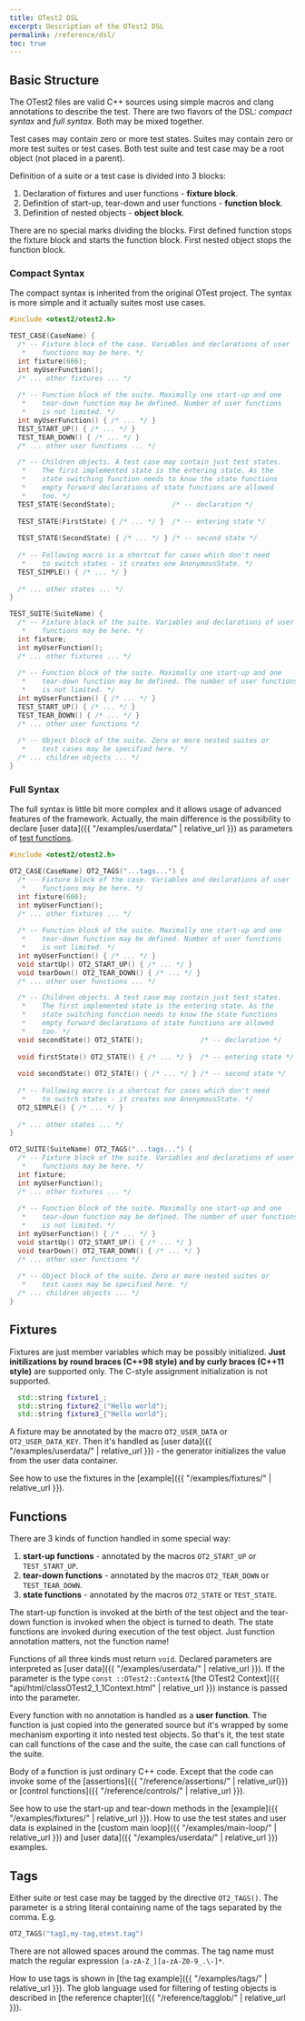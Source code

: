 ```yaml
---
title: OTest2 DSL
excerpt: Description of the OTest2 DSL
permalink: /reference/dsl/
toc: true
---
```


## Basic Structure

The OTest2 files are valid C++ sources using simple macros and clang annotations
to describe the test. There are two flavors of the DSL: _compact syntax_
and _full syntax_. Both may be mixed together.

Test cases may contain zero or more test states. Suites may contain zero or
more test suites or test cases. Both test suite and test case may be
a root object (not placed in a parent).

Definition of a suite or a test case is divided into 3 blocks:
  1. Declaration of fixtures and user functions - **fixture block**.
  2. Definition of start-up, tear-down and user functions - **function block**.
  3. Definition of nested objects - **object block**.
     
There are no special marks dividing the blocks. First defined function
stops the fixture block and starts the function block. First nested
object stops the function block.

### Compact Syntax

The compact syntax is inherited from the original OTest project. The syntax
is more simple and it actually suites most use cases.
 
```c++
#include <otest2/otest2.h>

TEST_CASE(CaseName) {
  /* -- Fixture block of the case. Variables and declarations of user
   *    functions may be here. */
  int fixture(666);
  int myUserFunction();
  /* ... other fixtures ... */
  
  /* -- Function block of the suite. Maximally one start-up and one
   *    tear-down function may be defined. Number of user functions
   *    is not limited. */
  int myUserFunction() { /* ... */ }
  TEST_START_UP() { /* ... */ }
  TEST_TEAR_DOWN() { /* ... */ }
  /* ... other user functions ... */

  /* -- Children objects. A test case may contain just test states.
   *    The first implemented state is the entering state. As the
   *    state switching function needs to know the state functions
   *    empty forward declarations of state functions are allowed
   *    too. */
  TEST_STATE(SecondState);              /* -- declaration */
    
  TEST_STATE(FirstState) { /* ... */ }  /* -- entering state */
  
  TEST_STATE(SecondState) { /* ... */ } /* -- second state */
  
  /* -- Following macro is a shortcut for cases which don't need
   *    to switch states - it creates one AnonymousState. */
  TEST_SIMPLE() { /* ... */ }
  
  /* ... other states ... */
}

TEST_SUITE(SuiteName) {
  /* -- Fixture block of the suite. Variables and declarations of user
   *    functions may be here. */
  int fixture;
  int myUserFunction();
  /* ... other fixtures ... */
  
  /* -- Function block of the suite. Maximally one start-up and one
   *    tear-down function may be defined. The number of user functions
   *    is not limited. */
  int myUserFunction() { /* ... */ }
  TEST_START_UP() { /* ... */ }
  TEST_TEAR_DOWN() { /* ... */ }
  /* ... other user functions */
  
  /* -- Object block of the suite. Zero or more nested suites or
   *    test cases may be specified here. */
  /* ... children objects ... */
}
```

### Full Syntax

The full syntax is little bit more complex and it allows usage of advanced
features of the framework. Actually, the main difference is the possibility
to declare [user data]({{ "/examples/userdata/" | relative_url }}) as parameters
of [test functions](#functions).

```c++
#include <otest2/otest2.h>

OT2_CASE(CaseName) OT2_TAGS("...tags...") {
  /* -- Fixture block of the case. Variables and declarations of user
   *    functions may be here. */
  int fixture(666);
  int myUserFunction();
  /* ... other fixtures ... */
  
  /* -- Function block of the suite. Maximally one start-up and one
   *    tear-down function may be defined. Number of user functions
   *    is not limited. */
  int myUserFunction() { /* ... */ }
  void startUp() OT2_START_UP() { /* ... */ }
  void tearDown() OT2_TEAR_DOWN() { /* ... */ }
  /* ... other user functions ... */

  /* -- Children objects. A test case may contain just test states.
   *    The first implemented state is the entering state. As the
   *    state switching function needs to know the state functions
   *    empty forward declarations of state functions are allowed
   *    too. */
  void secondState() OT2_STATE();              /* -- declaration */
    
  void firstState() OT2_STATE() { /* ... */ }  /* -- entering state */
  
  void secondState() OT2_STATE() { /* ... */ } /* -- second state */
  
  /* -- Following macro is a shortcut for cases which don't need
   *    to switch states - it creates one AnonymousState. */
  OT2_SIMPLE() { /* ... */ }
  
  /* ... other states ... */
}

OT2_SUITE(SuiteName) OT2_TAGS("...tags...") {
  /* -- Fixture block of the suite. Variables and declarations of user
   *    functions may be here. */
  int fixture;
  int myUserFunction();
  /* ... other fixtures ... */
  
  /* -- Function block of the suite. Maximally one start-up and one
   *    tear-down function may be defined. The number of user functions
   *    is not limited. */
  int myUserFunction() { /* ... */ }
  void startUp() OT2_START_UP() { /* ... */ }
  void tearDown() OT2_TEAR_DOWN() { /* ... */ }
  /* ... other user functions */
  
  /* -- Object block of the suite. Zero or more nested suites or
   *    test cases may be specified here. */
  /* ... children objects ... */
}
```

## Fixtures

Fixtures are just member variables which may be possibly initialized. **Just
initilizations by round braces (C++98 style) and by curly braces (C++11 style)**
are supported only. The C-style assignment initialization is not supported.

```c++
  std::string fixture1_;
  std::string fixture2_("Hello world");
  std::string fixture3_{"Hello world"};
```

A fixture may be annotated by the macro `OT2_USER_DATA` or `OT2_USER_DATA_KEY`.
Then it's handled as [user data]({{ "/examples/userdata/" | relative_url }}) -
the generator initializes the value from the user data container. 

See how to use the fixtures in the [example]({{ "/examples/fixtures/" | relative_url }}).

## Functions

There are 3 kinds of function handled in some special way:

  1. **start-up functions** - annotated by the macros `OT2_START_UP` or
     `TEST_START_UP`.
  2. **tear-down functions** - annotated by the macros `OT2_TEAR_DOWN` or
     `TEST_TEAR_DOWN`.
  3. **state functions** - annotated by the macros `OT2_STATE` or
     `TEST_STATE`.

The start-up function is invoked at the birth of the test object and
the tear-down function is invoked when the object is turned to death.
The state functions are invoked during execution of the test object.
Just function annotation matters, not the function name!

Functions of all three kinds must return `void`. Declared parameters are
interpreted as [user data]({{ "/examples/userdata/" | relative_url }}).
If the parameter is the type `const ::OTest2::Context&`
[the OTest2 Context]({{ "api/html/classOTest2_1_1Context.html" | relative_url }})
instance is passed into the parameter.

Every function with no annotation is handled as a **user function**. The function
is just copied into the generated source but it's wrapped by some mechanism
exporting it into nested test objects. So that's it, the test state
can call functions of the case and the suite, the case can call functions
of the suite. 

Body of a function is just ordinary C++ code. Except that the code can
invoke some of the [assertions]({{ "/reference/assertions/" | relative_url}})
or [control functions]({{ "/reference/controls/" | relative_url }}).

See how to use the start-up and tear-down methods in
the [example]({{ "/examples/fixtures/" | relative_url }}).
How to use the test states and user data is explained in the 
[custom main loop]({{ "/examples/main-loop/" | relative_url }})
and [user data]({{ "/examples/userdata/" | relative_url }}) examples. 

## Tags

Either suite or test case may be tagged by the directive `OT2_TAGS()`.
The parameter is a string literal containing name of the tags separated
by the comma. E.g.
```c++
OT2_TAGS("tag1,my-tag,otest.tag")
```
There are not allowed spaces around the commas. The tag name must match
the regular expression `[a-zA-Z_][a-zA-Z0-9_.\-]*`.

How to use tags is shown in [the tag example]({{ "/examples/tags/" | relative_url }}).
The glob language used for filtering of testing objects is described in
[the reference chapter]({{ "/reference/tagglob/" | relative_url }}).  
